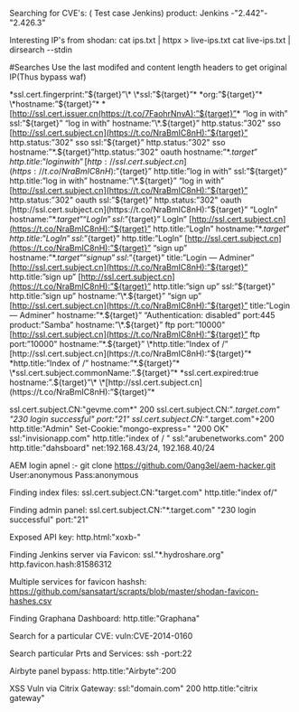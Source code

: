 Searching for CVE's:
( Test case Jenkins)
product: Jenkins -"2.442"-"2.426.3"



Interesting IP's from shodan:
cat ips.txt | httpx > live-ips.txt
cat live-ips.txt | dirsearch --stdin

#Searches
Use the last modifed and content length headers to get original IP(Thus bypass waf)

\*ssl.cert.fingerprint:”${target}”\*
\*ssl:”${target}”*
\*org:”${target}”*
\*hostname:”${target}”* 
\*[http://ssl.cert.issuer.cn(https://t.co/7FaohrNnvA):”${target}”*
“log in with” ssl:”${target}”
“log in with” hostname:”\*.${target}”
http.status:”302" sso [http://ssl.cert.subject.cn](https://t.co/NraBmIC8nH):”${target}”
http.status:”302" sso ssl:”${target}” http.status:”302" sso hostname:”*.${target}”http.status:”302" oauth hostname:”\*.${target}”
http.title:”log in with” [http://ssl.cert.subject.cn](https://t.co/NraBmIC8nH):”${target}”
http.title:”log in with” ssl:”${target}”
http.title:”log in with” hostname:”\*.${target}”
“log in with” [http://ssl.cert.subject.cn](https://t.co/NraBmIC8nH):”${target}”
http.status:”302" oauth ssl:”${target}”
http.status:”302" oauth [http://ssl.cert.subject.cn](https://t.co/NraBmIC8nH):”${target}”
“LogIn” hostname:”\*.${target}”
“LogIn” ssl:”${target}”
LogIn” [http://ssl.cert.subject.cn](https://t.co/NraBmIC8nH):”${target}”
http.title:”LogIn” hostname:”\*.${target}”
http.title:”LogIn” ssl:”${target}”
http.title:”LogIn” [http://ssl.cert.subject.cn](https://t.co/NraBmIC8nH):”${target}”
“sign up” hostname:”\*.${target}”
“sign up” ssl:”${target}”
title:”Login — Adminer” [http://ssl.cert.subject.cn](https://t.co/NraBmIC8nH):”${target}”
http.title:”sign up” [http://ssl.cert.subject.cn](https://t.co/NraBmIC8nH):”${target}”
http.title:”sign up” ssl:”${target}”
http.title:”sign up” hostname:”\*.${target}”
“sign up” [http://ssl.cert.subject.cn](https://t.co/NraBmIC8nH):”${target}”
title:”Login — Adminer” hostname:”\*.${target}”
“Authentication: disabled” port:445 product:”Samba” hostname:”\*.${target}”
ftp port:”10000" [http://ssl.cert.subject.cn](https://t.co/NraBmIC8nH):”${target}”
ftp port:”10000" hostname:”\*.${target}”
\*http.title:”Index of /” [http://ssl.cert.subject.cn](https://t.co/NraBmIC8nH):”${target}”\*
\*http.title:”Index of /” hostname:”\*.${target}”*
\*ssl.cert.subject.commonName:”.${target}”\*
\*ssl.cert.expired:true hostname:”.${target}”\*
\*[http://ssl.cert.subject.cn](https://t.co/NraBmIC8nH):”${target}”\*

ssl.cert.subject.CN:"gevme.com*" 200
ssl.cert.subject.CN:"*.target.com" "230 login successful" port:"21"
ssl.cert.subject.CN:"*.target.com"+200 http.title:"Admin"
Set-Cookie:"mongo-express=" "200 OK"
ssl:"invisionapp.com" http.title:"index of / "
ssl:"arubenetworks.com" 200 http.title:"dahsboard"
net:192.168.43/24, 192.168.40/24

AEM login apnel :- git clone https://github.com/0ang3el/aem-hacker.git
User:anonymous Pass:anonymous

Finding index files:
ssl.cert.subject.CN:"target.com" http.title:"index of/"

Finding admin panel:
ssl.cert.subject.CN:"\*.target.com" "230 login successful" port:"21"

Exposed API key:
http.html:"xoxb-"

Finding Jenkins server via Favicon:
ssl."\*\.hydroshare.org" http.favicon.hash:81586312

Multiple services for favicon hashsh:
https://github.com/sansatart/scrapts/blob/master/shodan-favicon-hashes.csv

Finding Graphana Dashboard:
http.title:"Graphana"

Search for a particular CVE:
vuln:CVE-2014-0160

Search particular Prts and Services:
ssh -port:22

Airbyte panel bypass:
http.title:"Airbyte":200

XSS Vuln via Citrix Gateway:
ssl:"domain.com" 200 http.title:"citrix gateway"